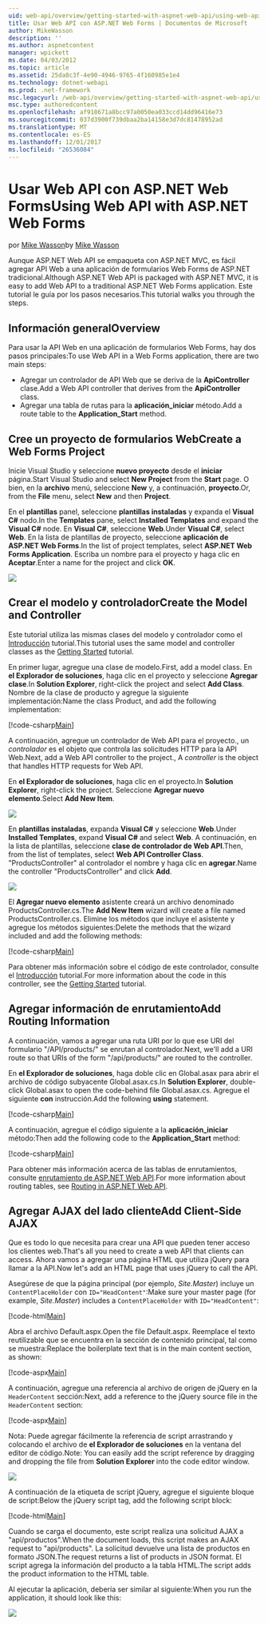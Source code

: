 ```yaml
---
uid: web-api/overview/getting-started-with-aspnet-web-api/using-web-api-with-aspnet-web-forms
title: Usar Web API con ASP.NET Web Forms | Documentos de Microsoft
author: MikeWasson
description: ''
ms.author: aspnetcontent
manager: wpickett
ms.date: 04/03/2012
ms.topic: article
ms.assetid: 25da8c3f-4e90-4946-9765-4f160985e1e4
ms.technology: dotnet-webapi
ms.prod: .net-framework
msc.legacyurl: /web-api/overview/getting-started-with-aspnet-web-api/using-web-api-with-aspnet-web-forms
msc.type: authoredcontent
ms.openlocfilehash: af918671a8bcc97a0050ea033ccd14dd96416e73
ms.sourcegitcommit: 037d3900f739dbaa2ba14158e3d7dc81478952ad
ms.translationtype: MT
ms.contentlocale: es-ES
ms.lasthandoff: 12/01/2017
ms.locfileid: "26536084"
---
```

<a name="using-web-api-with-aspnet-web-forms"></a><span data-ttu-id="3c00b-102">Usar Web API con ASP.NET Web Forms</span><span class="sxs-lookup"><span data-stu-id="3c00b-102">Using Web API with ASP.NET Web Forms</span></span>
====================
<span data-ttu-id="3c00b-103">por [Mike Wasson](https://github.com/MikeWasson)</span><span class="sxs-lookup"><span data-stu-id="3c00b-103">by [Mike Wasson](https://github.com/MikeWasson)</span></span>

<span data-ttu-id="3c00b-104">Aunque ASP.NET Web API se empaqueta con ASP.NET MVC, es fácil agregar API Web a una aplicación de formularios Web Forms de ASP.NET tradicional.</span><span class="sxs-lookup"><span data-stu-id="3c00b-104">Although ASP.NET Web API is packaged with ASP.NET MVC, it is easy to add Web API to a traditional ASP.NET Web Forms application.</span></span> <span data-ttu-id="3c00b-105">Este tutorial le guía por los pasos necesarios.</span><span class="sxs-lookup"><span data-stu-id="3c00b-105">This tutorial walks you through the steps.</span></span>

## <a name="overview"></a><span data-ttu-id="3c00b-106">Información general</span><span class="sxs-lookup"><span data-stu-id="3c00b-106">Overview</span></span>

<span data-ttu-id="3c00b-107">Para usar la API Web en una aplicación de formularios Web Forms, hay dos pasos principales:</span><span class="sxs-lookup"><span data-stu-id="3c00b-107">To use Web API in a Web Forms application, there are two main steps:</span></span>

- <span data-ttu-id="3c00b-108">Agregar un controlador de API Web que se deriva de la **ApiController** clase.</span><span class="sxs-lookup"><span data-stu-id="3c00b-108">Add a Web API controller that derives from the **ApiController** class.</span></span>
- <span data-ttu-id="3c00b-109">Agregar una tabla de rutas para la **aplicación\_iniciar** método.</span><span class="sxs-lookup"><span data-stu-id="3c00b-109">Add a route table to the **Application\_Start** method.</span></span>

## <a name="create-a-web-forms-project"></a><span data-ttu-id="3c00b-110">Cree un proyecto de formularios Web</span><span class="sxs-lookup"><span data-stu-id="3c00b-110">Create a Web Forms Project</span></span>

<span data-ttu-id="3c00b-111">Inicie Visual Studio y seleccione **nuevo proyecto** desde el **iniciar** página.</span><span class="sxs-lookup"><span data-stu-id="3c00b-111">Start Visual Studio and select **New Project** from the **Start** page.</span></span> <span data-ttu-id="3c00b-112">O bien, en la **archivo** menú, seleccione **New** y, a continuación, **proyecto**.</span><span class="sxs-lookup"><span data-stu-id="3c00b-112">Or, from the **File** menu, select **New** and then **Project**.</span></span>

<span data-ttu-id="3c00b-113">En el **plantillas** panel, seleccione **plantillas instaladas** y expanda el **Visual C#** nodo.</span><span class="sxs-lookup"><span data-stu-id="3c00b-113">In the **Templates** pane, select **Installed Templates** and expand the **Visual C#** node.</span></span> <span data-ttu-id="3c00b-114">En **Visual C#**, seleccione **Web**.</span><span class="sxs-lookup"><span data-stu-id="3c00b-114">Under **Visual C#**, select **Web**.</span></span> <span data-ttu-id="3c00b-115">En la lista de plantillas de proyecto, seleccione **aplicación de ASP.NET Web Forms**.</span><span class="sxs-lookup"><span data-stu-id="3c00b-115">In the list of project templates, select **ASP.NET Web Forms Application**.</span></span> <span data-ttu-id="3c00b-116">Escriba un nombre para el proyecto y haga clic en **Aceptar**.</span><span class="sxs-lookup"><span data-stu-id="3c00b-116">Enter a name for the project and click **OK**.</span></span>

![](using-web-api-with-aspnet-web-forms/_static/image1.png)

## <a name="create-the-model-and-controller"></a><span data-ttu-id="3c00b-117">Crear el modelo y controlador</span><span class="sxs-lookup"><span data-stu-id="3c00b-117">Create the Model and Controller</span></span>

<span data-ttu-id="3c00b-118">Este tutorial utiliza las mismas clases del modelo y controlador como el [Introducción](tutorial-your-first-web-api.md) tutorial.</span><span class="sxs-lookup"><span data-stu-id="3c00b-118">This tutorial uses the same model and controller classes as the [Getting Started](tutorial-your-first-web-api.md) tutorial.</span></span>

<span data-ttu-id="3c00b-119">En primer lugar, agregue una clase de modelo.</span><span class="sxs-lookup"><span data-stu-id="3c00b-119">First, add a model class.</span></span> <span data-ttu-id="3c00b-120">En **el Explorador de soluciones**, haga clic en el proyecto y seleccione **Agregar clase**.</span><span class="sxs-lookup"><span data-stu-id="3c00b-120">In **Solution Explorer**, right-click the project and select **Add Class**.</span></span> <span data-ttu-id="3c00b-121">Nombre de la clase de producto y agregue la siguiente implementación:</span><span class="sxs-lookup"><span data-stu-id="3c00b-121">Name the class Product, and add the following implementation:</span></span>

[!code-csharp[Main](using-web-api-with-aspnet-web-forms/samples/sample1.cs)]

<span data-ttu-id="3c00b-122">A continuación, agregue un controlador de Web API para el proyecto., un *controlador* es el objeto que controla las solicitudes HTTP para la API Web.</span><span class="sxs-lookup"><span data-stu-id="3c00b-122">Next, add a Web API controller to the project., A *controller* is the object that handles HTTP requests for Web API.</span></span>

<span data-ttu-id="3c00b-123">En **el Explorador de soluciones**, haga clic en el proyecto.</span><span class="sxs-lookup"><span data-stu-id="3c00b-123">In **Solution Explorer**, right-click the project.</span></span> <span data-ttu-id="3c00b-124">Seleccione **Agregar nuevo elemento**.</span><span class="sxs-lookup"><span data-stu-id="3c00b-124">Select **Add New Item**.</span></span>

![](using-web-api-with-aspnet-web-forms/_static/image2.png)

<span data-ttu-id="3c00b-125">En **plantillas instaladas**, expanda **Visual C#** y seleccione **Web**.</span><span class="sxs-lookup"><span data-stu-id="3c00b-125">Under **Installed Templates**, expand **Visual C#** and select **Web**.</span></span> <span data-ttu-id="3c00b-126">A continuación, en la lista de plantillas, seleccione **clase de controlador de Web API**.</span><span class="sxs-lookup"><span data-stu-id="3c00b-126">Then, from the list of templates, select **Web API Controller Class**.</span></span> <span data-ttu-id="3c00b-127">"ProductsController" al controlador el nombre y haga clic en **agregar**.</span><span class="sxs-lookup"><span data-stu-id="3c00b-127">Name the controller "ProductsController" and click **Add**.</span></span>

![](using-web-api-with-aspnet-web-forms/_static/image3.png)

<span data-ttu-id="3c00b-128">El **Agregar nuevo elemento** asistente creará un archivo denominado ProductsController.cs.</span><span class="sxs-lookup"><span data-stu-id="3c00b-128">The **Add New Item** wizard will create a file named ProductsController.cs.</span></span> <span data-ttu-id="3c00b-129">Elimine los métodos que incluye el asistente y agregue los métodos siguientes:</span><span class="sxs-lookup"><span data-stu-id="3c00b-129">Delete the methods that the wizard included and add the following methods:</span></span>

[!code-csharp[Main](using-web-api-with-aspnet-web-forms/samples/sample2.cs)]

<span data-ttu-id="3c00b-130">Para obtener más información sobre el código de este controlador, consulte el [Introducción](tutorial-your-first-web-api.md) tutorial.</span><span class="sxs-lookup"><span data-stu-id="3c00b-130">For more information about the code in this controller, see the [Getting Started](tutorial-your-first-web-api.md) tutorial.</span></span>

## <a name="add-routing-information"></a><span data-ttu-id="3c00b-131">Agregar información de enrutamiento</span><span class="sxs-lookup"><span data-stu-id="3c00b-131">Add Routing Information</span></span>

<span data-ttu-id="3c00b-132">A continuación, vamos a agregar una ruta URI por lo que ese URI del formulario &quot;/API/products/&quot; se enrutan al controlador.</span><span class="sxs-lookup"><span data-stu-id="3c00b-132">Next, we'll add a URI route so that URIs of the form &quot;/api/products/&quot; are routed to the controller.</span></span>

<span data-ttu-id="3c00b-133">En **el Explorador de soluciones**, haga doble clic en Global.asax para abrir el archivo de código subyacente Global.asax.cs.</span><span class="sxs-lookup"><span data-stu-id="3c00b-133">In **Solution Explorer**, double-click Global.asax to open the code-behind file Global.asax.cs.</span></span> <span data-ttu-id="3c00b-134">Agregue el siguiente **con** instrucción.</span><span class="sxs-lookup"><span data-stu-id="3c00b-134">Add the following **using** statement.</span></span>

[!code-csharp[Main](using-web-api-with-aspnet-web-forms/samples/sample3.cs)]

<span data-ttu-id="3c00b-135">A continuación, agregue el código siguiente a la **aplicación\_iniciar** método:</span><span class="sxs-lookup"><span data-stu-id="3c00b-135">Then add the following code to the **Application\_Start** method:</span></span>

[!code-csharp[Main](using-web-api-with-aspnet-web-forms/samples/sample4.cs)]

<span data-ttu-id="3c00b-136">Para obtener más información acerca de las tablas de enrutamientos, consulte [enrutamiento de ASP.NET Web API](../web-api-routing-and-actions/routing-in-aspnet-web-api.md).</span><span class="sxs-lookup"><span data-stu-id="3c00b-136">For more information about routing tables, see [Routing in ASP.NET Web API](../web-api-routing-and-actions/routing-in-aspnet-web-api.md).</span></span>

## <a name="add-client-side-ajax"></a><span data-ttu-id="3c00b-137">Agregar AJAX del lado cliente</span><span class="sxs-lookup"><span data-stu-id="3c00b-137">Add Client-Side AJAX</span></span>

<span data-ttu-id="3c00b-138">Que es todo lo que necesita para crear una API que pueden tener acceso los clientes web.</span><span class="sxs-lookup"><span data-stu-id="3c00b-138">That's all you need to create a web API that clients can access.</span></span> <span data-ttu-id="3c00b-139">Ahora vamos a agregar una página HTML que utiliza jQuery para llamar a la API.</span><span class="sxs-lookup"><span data-stu-id="3c00b-139">Now let's add an HTML page that uses jQuery to call the API.</span></span>

<span data-ttu-id="3c00b-140">Asegúrese de que la página principal (por ejemplo, *Site.Master*) incluye un `ContentPlaceHolder` con `ID="HeadContent"`:</span><span class="sxs-lookup"><span data-stu-id="3c00b-140">Make sure your master page (for example, *Site.Master*) includes a `ContentPlaceHolder` with `ID="HeadContent"`:</span></span>

[!code-html[Main](using-web-api-with-aspnet-web-forms/samples/sample8.html)]

<span data-ttu-id="3c00b-141">Abra el archivo Default.aspx.</span><span class="sxs-lookup"><span data-stu-id="3c00b-141">Open the file Default.aspx.</span></span> <span data-ttu-id="3c00b-142">Reemplace el texto reutilizable que se encuentra en la sección de contenido principal, tal como se muestra:</span><span class="sxs-lookup"><span data-stu-id="3c00b-142">Replace the boilerplate text that is in the main content section, as shown:</span></span>

[!code-aspx[Main](using-web-api-with-aspnet-web-forms/samples/sample5.aspx)]

<span data-ttu-id="3c00b-143">A continuación, agregue una referencia al archivo de origen de jQuery en la `HeaderContent` sección:</span><span class="sxs-lookup"><span data-stu-id="3c00b-143">Next, add a reference to the jQuery source file in the `HeaderContent` section:</span></span>

[!code-aspx[Main](using-web-api-with-aspnet-web-forms/samples/sample6.aspx?highlight=2)]

<span data-ttu-id="3c00b-144">Nota: Puede agregar fácilmente la referencia de script arrastrando y colocando el archivo de **el Explorador de soluciones** en la ventana del editor de código.</span><span class="sxs-lookup"><span data-stu-id="3c00b-144">Note: You can easily add the script reference by dragging and dropping the file from **Solution Explorer** into the code editor window.</span></span>

![](using-web-api-with-aspnet-web-forms/_static/image4.png)

<span data-ttu-id="3c00b-145">A continuación de la etiqueta de script jQuery, agregue el siguiente bloque de script:</span><span class="sxs-lookup"><span data-stu-id="3c00b-145">Below the jQuery script tag, add the following script block:</span></span>

[!code-html[Main](using-web-api-with-aspnet-web-forms/samples/sample7.html)]

<span data-ttu-id="3c00b-146">Cuando se carga el documento, este script realiza una solicitud AJAX a &quot;api/productos&quot;.</span><span class="sxs-lookup"><span data-stu-id="3c00b-146">When the document loads, this script makes an AJAX request to &quot;api/products&quot;.</span></span> <span data-ttu-id="3c00b-147">La solicitud devuelve una lista de productos en formato JSON.</span><span class="sxs-lookup"><span data-stu-id="3c00b-147">The request returns a list of products in JSON format.</span></span> <span data-ttu-id="3c00b-148">El script agrega la información del producto a la tabla HTML.</span><span class="sxs-lookup"><span data-stu-id="3c00b-148">The script adds the product information to the HTML table.</span></span>

<span data-ttu-id="3c00b-149">Al ejecutar la aplicación, debería ser similar al siguiente:</span><span class="sxs-lookup"><span data-stu-id="3c00b-149">When you run the application, it should look like this:</span></span>

![](using-web-api-with-aspnet-web-forms/_static/image5.png)
